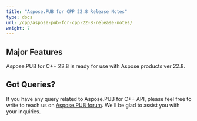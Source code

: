 ```yaml
---
title: "Aspose.PUB for CPP 22.8 Release Notes"
type: docs
url: /cpp/aspose-pub-for-cpp-22-8-release-notes/
weight: 7
---
```


## Major Features

Aspose.PUB for C++ 22.8 is ready for use with Aspose products ver 22.8.

## Got Queries?
If you have any query related to Aspose.PUB for C++ API, please feel free to write to reach us on [Aspose.PUB forum](https://forum.aspose.com/c/pub/). We'll be glad to assist you with your inquiries.
